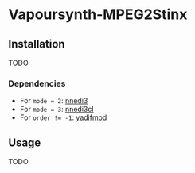 # Vapoursynth-MPEG2Stinx

## Installation

TODO

### Dependencies

- For `mode = 2`: [nnedi3](https://github.com/dubhater/vapoursynth-nnedi3)
- For `mode = 3`: [nnedi3cl](https://github.com/HomeOfVapourSynthEvolution/VapourSynth-NNEDI3CL)
- For `order != -1`: [yadifmod](https://github.com/HomeOfVapourSynthEvolution/VapourSynth-Yadifmod)

## Usage

TODO
